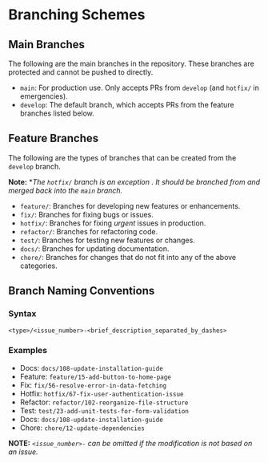 # Branching Schemes

## Main Branches

The following are the main branches in the repository. These branches are protected and cannot be pushed to directly.

- `main`: For production use. Only accepts PRs from `develop` (and `hotfix/` in emergencies).
- `develop`: The default branch, which accepts PRs from the feature branches listed below.

## Feature Branches

The following are the types of branches that can be created from the `develop` branch.

**Note:** \*_The `hotfix/` branch is an exception . It should be branched from and merged back into the `main` branch._

- `feature/`: Branches for developing new features or enhancements.
- `fix/`: Branches for fixing bugs or issues.
- `hotfix/`: Branches for fixing _urgent_ issues in production.
- `refactor/`: Branches for refactoring code.
- `test/`: Branches for testing new features or changes.
- `docs/`: Branches for updating documentation.
- `chore/`: Branches for changes that do not fit into any of the above categories.

## Branch Naming Conventions

### Syntax

```
<type>/<issue_number>-<brief_description_separated_by_dashes>
```

### Examples

- Docs: `docs/108-update-installation-guide`
- Feature: `feature/15-add-button-to-home-page`
- Fix: `fix/56-resolve-error-in-data-fetching`
- Hotfix: `hotfix/67-fix-user-authentication-issue`
- Refactor: `refactor/102-reorganize-file-structure`
- Test: `test/23-add-unit-tests-for-form-validation`
- Docs: `docs/108-update-installation-guide`
- Chore: `chore/12-update-dependencies`

**NOTE:** _`<issue_number>-` can be omitted if the modification is not based on an issue._
